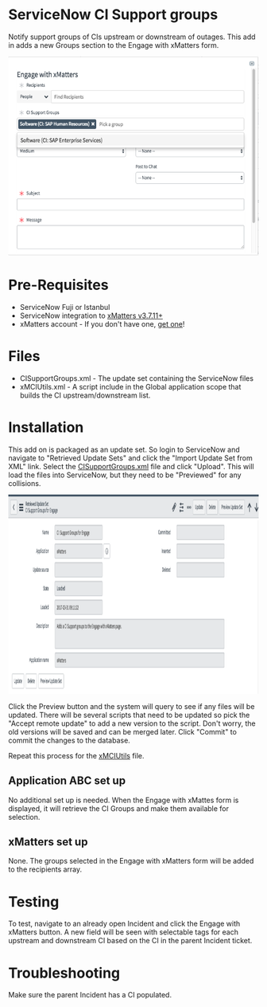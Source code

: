 # ServiceNow CI Support groups
Notify support groups of CIs upstream or downstream of outages. This add in adds a new Groups section to the Engage with xMatters form. 

<kbd>
  <img src="images/CIGroups1.png" height="400">
</kbd>

# Pre-Requisites
* ServiceNow Fuji or Istanbul
* ServiceNow integration to [xMatters v3.7.11+](https://store.servicenow.com/sn_appstore_store.do#!/store/application/5950d7444f2231000e9fa88ca310c78c/3.7.12)
* xMatters account - If you don't have one, [get one](https://www.xmatters.com)!


# Files
* CISupportGroups.xml - The update set containing the ServiceNow files
* xMCIUtils.xml - A script include in the Global application scope that builds the CI upstream/downstream list.

# Installation
This add on is packaged as an update set. So login to ServiceNow and navigate to "Retrieved Update Sets" and click the "Import Update Set from XML" link. Select the [CISupportGroups.xml](CISupportGroups.xml) file and click "Upload". This will load the files into ServiceNow, but they need to be "Previewed" for any collisions. 

<kbd>
  <img src="images/preview_update_set.png" height="400">
</kbd>

Click the Preview button and the system will query to see if any files will be updated. There will be several scripts that need to be updated so pick the "Accept remote update" to add a new version to the script. Don't worry, the old versions will be saved and can be merged later. Click "Commit" to commit the changes to the database. 

Repeat this process for the [xMCIUtils](xMCIUtils.xml) file. 

## Application ABC set up
No additional set up is needed. When the Engage with xMattes form is displayed, it will retrieve the CI Groups and make them available for selection. 

## xMatters set up
None. The groups selected in the Engage with xMatters form will be added to the recipients array. 
   
# Testing
To test, navigate to an already open Incident and click the Engage with xMatters button. A new field will be seen with selectable tags for each upstream and downstream CI based on the CI in the parent Incident ticket. 

# Troubleshooting
Make sure the parent Incident has a CI populated.
